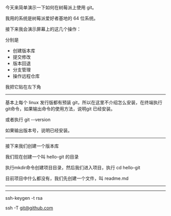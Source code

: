 

今天来简单演示一下如何在树莓派上使用 git。

我用的系统是树莓派爱好者基地的 64 位系统。

接下来我会演示屏幕上的这几个操作：

分别是

* 创建版本库
* 提交修改
* 版本回退
* 分支管理
* 操作远程仓库

我把它贴在左下角

---

基本上每个 linux 发行版都有预装 git，所以在这里不介绍怎么安装，在终端执行git命令，如果输出命令的使用方法，说明git 已经安装。

或者执行 git --version

如果输出版本号，说明已经安装。

---

接下来我们创建一个版本库

我们现在创建一个叫 hello-git 的目录

执行mkdir命令创建项目目录，然后我们进入项目，执行 cd hello-git

目前项目中什么都没有，我们先创建一个文件，叫 readme.md

---



---

ssh-keygen -t rsa

ssh -T git@github.com




